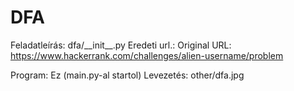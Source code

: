 # DFA

Feladatleírás: dfa/\_\_init\_\_.py
Eredeti url.: Original URL: https://www.hackerrank.com/challenges/alien-username/problem

Program: Ez (main.py-al startol)
Levezetés: other/dfa.jpg
